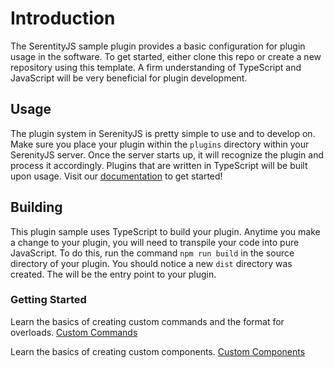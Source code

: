 # Introduction

The SerentityJS sample plugin provides a basic configuration for plugin usage in the software. To get started, either clone this repo or create a new repository using this template. A firm understanding of TypeScript and JavaScript will be very beneficial for plugin development.

## Usage

The plugin system in SerenityJS is pretty simple to use and to develop on. Make sure you place your plugin within the `plugins` directory within your SerenityJS server. Once the server starts up, it will recognize the plugin and process it accordingly. Plugins that are written in TypeScript will be built upon usage. Visit our [documentation](https://serenityjs.net/) to get started!

## Building

This plugin sample uses TypeScript to build your plugin. Anytime you make a change to your plugin, you will need to transpile your code into pure JavaScript. To do this, run the command `npm run build` in the source directory of your plugin. You should notice a new `dist` directory was created. The will be the entry point to your plugin.

### Getting Started
Learn the basics of creating custom commands and the format for overloads. [Custom Commands](./examples/commands/README.md/)

Learn the basics of creating custom components. [Custom Components](./examples/components/README.md/)

